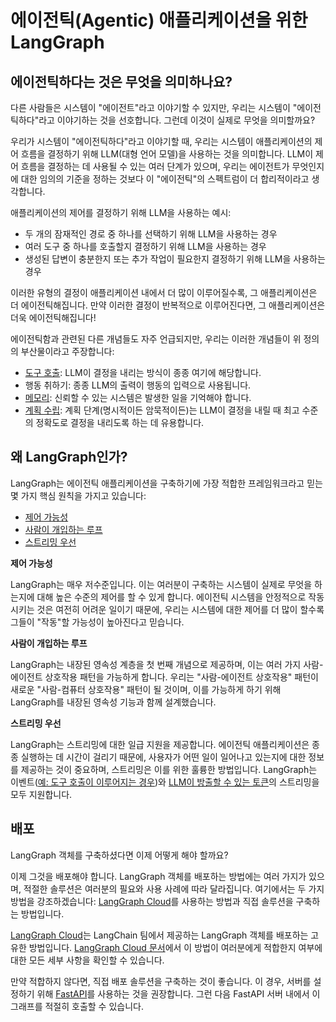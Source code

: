 # 에이전틱(Agentic) 애플리케이션을 위한 LangGraph

## 에이전틱하다는 것은 무엇을 의미하나요?

다른 사람들은 시스템이 "에이전트"라고 이야기할 수 있지만, 우리는 시스템이 "에이전틱하다"라고 이야기하는 것을 선호합니다. 그런데 이것이 실제로 무엇을 의미할까요?

우리가 시스템이 "에이전틱하다"라고 이야기할 때, 우리는 시스템이 애플리케이션의 제어 흐름을 결정하기 위해 LLM(대형 언어 모델)을 사용하는 것을 의미합니다. LLM이 제어 흐름을 결정하는 데 사용될 수 있는 여러 단계가 있으며, 우리는 에이전트가 무엇인지에 대한 임의의 기준을 정하는 것보다 이 "에이전틱"의 스펙트럼이 더 합리적이라고 생각합니다.

애플리케이션의 제어를 결정하기 위해 LLM을 사용하는 예시:

- 두 개의 잠재적인 경로 중 하나를 선택하기 위해 LLM을 사용하는 경우
- 여러 도구 중 하나를 호출할지 결정하기 위해 LLM을 사용하는 경우
- 생성된 답변이 충분한지 또는 추가 작업이 필요한지 결정하기 위해 LLM을 사용하는 경우

이러한 유형의 결정이 애플리케이션 내에서 더 많이 이루어질수록, 그 애플리케이션은 더 에이전틱해집니다.
만약 이러한 결정이 반복적으로 이루어진다면, 그 애플리케이션은 더욱 에이전틱해집니다!

에이전틱함과 관련된 다른 개념들도 자주 언급되지만, 우리는 이러한 개념들이 위 정의의 부산물이라고 주장합니다:

- [도구 호출](agentic_concepts.md#tool-calling): LLM이 결정을 내리는 방식이 종종 여기에 해당합니다.
- 행동 취하기: 종종 LLM의 출력이 행동의 입력으로 사용됩니다.
- [메모리](agentic_concepts.md#memory): 신뢰할 수 있는 시스템은 발생한 일을 기억해야 합니다.
- [계획 수립](agentic_concepts.md#planning): 계획 단계(명시적이든 암묵적이든)는 LLM이 결정을 내릴 때 최고 수준의 정확도로 결정을 내리도록 하는 데 유용합니다.

## 왜 LangGraph인가?

LangGraph는 에이전틱 애플리케이션을 구축하기에 가장 적합한 프레임워크라고 믿는 몇 가지 핵심 원칙을 가지고 있습니다:

- [제어 가능성](../how-tos/index.md#controllability)
- [사람이 개입하는 루프](../how-tos/index.md#human-in-the-loop)
- [스트리밍 우선](../how-tos/index.md#streaming)

**제어 가능성**

LangGraph는 매우 저수준입니다. 이는 여러분이 구축하는 시스템이 실제로 무엇을 하는지에 대해 높은 수준의 제어를 할 수 있게 합니다. 에이전틱 시스템을 안정적으로 작동시키는 것은 여전히 어려운 일이기 때문에, 우리는 시스템에 대한 제어를 더 많이 할수록 그들이 "작동"할 가능성이 높아진다고 믿습니다.

**사람이 개입하는 루프**

LangGraph는 내장된 영속성 계층을 첫 번째 개념으로 제공하며, 이는 여러 가지 사람-에이전트 상호작용 패턴을 가능하게 합니다. 우리는 "사람-에이전트 상호작용" 패턴이 새로운 "사람-컴퓨터 상호작용" 패턴이 될 것이며, 이를 가능하게 하기 위해 LangGraph를 내장된 영속성 기능과 함께 설계했습니다.

**스트리밍 우선**

LangGraph는 스트리밍에 대한 일급 지원을 제공합니다. 에이전틱 애플리케이션은 종종 실행하는 데 시간이 걸리기 때문에, 사용자가 어떤 일이 일어나고 있는지에 대한 정보를 제공하는 것이 중요하며, 스트리밍은 이를 위한 훌륭한 방법입니다. LangGraph는 이벤트([예: 도구 호출이 이루어지는 경우](../how-tos/stream-updates.ipynb))와 [LLM이 방출할 수 있는 토큰](../how-tos/streaming-tokens.ipynb)의 스트리밍을 모두 지원합니다.

## 배포

LangGraph 객체를 구축하셨다면 이제 어떻게 해야 할까요?

이제 그것을 배포해야 합니다.
LangGraph 객체를 배포하는 방법에는 여러 가지가 있으며, 적절한 솔루션은 여러분의 필요와 사용 사례에 따라 달라집니다.
여기에서는 두 가지 방법을 강조하겠습니다: [LangGraph Cloud](../cloud/index.md)를 사용하는 방법과 직접 솔루션을 구축하는 방법입니다.

[LangGraph Cloud](../cloud/index.md)는 LangChain 팀에서 제공하는 LangGraph 객체를 배포하는 고유한 방법입니다. [LangGraph Cloud 문서](../cloud/index.md)에서 이 방법이 여러분에게 적합한지 여부에 대한 모든 세부 사항을 확인할 수 있습니다.

만약 적합하지 않다면, 직접 배포 솔루션을 구축하는 것이 좋습니다. 이 경우, 서버를 설정하기 위해 [FastAPI](https://fastapi.tiangolo.com/)를 사용하는 것을 권장합니다. 그런 다음 FastAPI 서버 내에서 이 그래프를 적절히 호출할 수 있습니다.